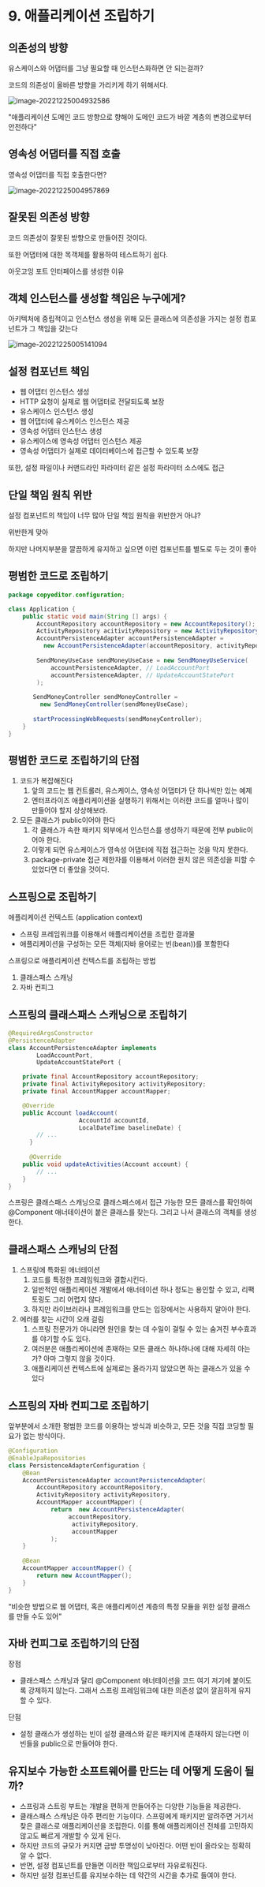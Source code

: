 # 9. 애플리케이션 조립하기

## **의존성의 방향**

유스케이스와 어댑터를 그냥 필요할 때 인스턴스화하면 안 되는걸까?

코드의 의존성이 올바른 방향을 가리키게 하기 위해서다.

![image-20221225004932586](images/image-20221225004932586.png)

"애플리케이션 도메인 코드 방향으로 향해야 도메인 코드가 바깥 계층의 변경으로부터 안전하다"



## **영속성 어댑터를 직접 호출**

영속성 어댑터를 직접 호출한다면?

![image-20221225004957869](images/image-20221225004957869.png)



## **잘못된 의존성 방향**

코드 의존성이 잘못된 방향으로 만들어진 것이다.

또한 어댑터에 대한 목객체를 활용하여 테스트하기 쉽다.

아웃고잉 포트 인터페이스를 생성한 이유





## **객체 인스턴스를 생성할 책임은 누구에게?**

아키텍처에 중립적이고 인스턴스 생성을 위해 모든 클래스에 의존성을 가지는 설정 컴포넌트가 그 책임을 갖는다

![image-20221225005141094](images/image-20221225005141094.png)



## **설정 컴포넌트 책임**

* 웹 어댑터 인스턴스 생성
* HTTP 요청이 실제로 웹 어댑터로 전달되도록 보장
* 유스케이스 인스턴스 생성
* 웹 어댑터에 유스케이스 인스턴스 제공
* 영속성 어댑터 인스턴스 생성
* 유스케이스에 영속성 어댑터 인스턴스 제공
* 영속성 어댑터가 실제로 데이터베이스에 접근할 수 있도록 보장



또한, 설정 파일이나 커맨드라인 파라미터 같은 설정 파라미터 소스에도 접근 



## **단일 책임 원칙 위반**

설정 컴포넌트의 책임이 너무 많아 단일 책임 원칙을 위반한거 아냐?

위반한게 맞아

하지만 나머지부분을 깔끔하게 유지하고 싶으면 이런 컴포넌트를 별도로 두는 것이 좋아



## **평범한 코드로 조립하기**

```java
package copyeditor.configuration;

class Application {
    public static void main(String [] args) {
        AccountRepository accountRepository = new AccountRepository();
        ActivityRepository acitivityRepository = new ActivityRepository();
        AccountPersistenceAdapter accountPersistenceAdapter =
          new AccountPersistenceAdapter(accountRepository, activityRepository);
      
        SendMoneyUseCase sendMoneyUseCase = new SendMoneyUseService(
            accountPersistenceAdapter, // LoadAccountPort
            accountPersistenceAdapter, // UpdateAccountStatePort
        );
      
       SendMoneyController sendMoneyController = 
         new SendMoneyController(sendMoneyUseCase);
      
       startProcessingWebRequests(sendMoneyController); 
    }
}
```



## **평범한 코드로** **조립하기의** **단점**

1) 코드가 복잡해진다
    1) 앞의 코드는 웹 컨트롤러, 유스케이스, 영속성 어댑터가 단 하나씩만 있는 예제
    2) 엔터프라이즈 애플리케이션을 실행하기 위해서는 이러한 코드를 얼마나 많이 만들어야 할지 상상해보라.
2) 모든 클래스가 public이어야 한다
    1) 각 클래스가 속한 패키지 외부에서 인스턴스를 생성하기 때문에 전부 public이어야 한다.
    2) 이렇게 되면 유스케이스가 영속성 어댑터에 직접 접근하는 것을 막지 못한다.
    3) package-private 접근 제한자를 이용해서 이러한 원치 않은 의존성을 피할 수 있었다면 더 좋았을 것이다.



## **스프링으로 조립하기**

애플리케이션 컨텍스트 (application context)

* 스프링 프레임워크를 이용해서 애플리케이션을 조립한 결과물
* 애플리케이션을 구성하는 모든 객체(자바 용어로는 빈(bean))를 포함한다



스프링으로 애플리케이션 컨텍스트를 조립하는 방법

1. 클래스패스 스캐닝
2. 자바 컨피그



## **스프링의** **클래스패스** **스캐닝으로 조립하기**

```java
@RequiredArgsConstructor
@PersistenceAdapter
class AccountPersistenceAdapter implements
		LoadAccountPort,
		UpdateAccountStatePort {

	private final AccountRepository accountRepository;
	private final ActivityRepository activityRepository;
	private final AccountMapper accountMapper;

	@Override
	public Account loadAccount(
					AccountId accountId,
					LocalDateTime baselineDate) {
	    // ...
      }
      
      @Override
	public void updateActivities(Account account) {
    	// ...
    }
}
```

스프링은 클래스패스 스캐닝으로 클래스패스에서 접근 가능한 모든 클래스를 확인하여 @Component 애너테이션이 붙은 클래스를 찾는다. 그리고 나서 클래스의 객체를 생성한다.



## **클래스패스** **스캐닝의 단점**

1. 스프링에 특화된 애너테이션
    1. 코드를 특정한 프레임워크와 결합시킨다.
    2. 일반적인 애플리케이션 개발에서 애너테이션 하나 정도는 용인할 수 있고, 리팩토링도 그리 어렵지 않다.
    3. 하지만 라이브러라나 프레임워크를 만드는 입장에서는 사용하지 말아야 한다.
2. 에러를 찾는 시간이 오래 걸림
    1. 스프링 전문가가 아니라면 원인을 찾는 데 수일이 걸릴 수 있는 숨겨진 부수효과를 야기할 수도 있다.
    2. 여러분은 애플리케이션에 존재하는 모든 클래스 하나하나에 대해 자세히 아는가? 아마 그렇지 않을 것이다.
    3. 애플리케이션 컨텍스트에 실제로는 올라가지 않았으면 하는 클래스가 있을 수 있다



## **스프링의 자바** **컨피그로** **조립하기**

앞부분에서 소개한 평범한 코드를 이용하는 방식과 비슷하고, 모든 것을 직접 코딩할 필요가 없는 방식이다.

```java
@Configuration
@EnableJpaRepositories
class PersistenceAdapterConfiguration {
    @Bean
    AccountPersistenceAdapter accountPersistenceAdapter(
        AccountRepository accountRepository,
        ActivityRepository activityRepository,
        AccountMapper accountMapper) {
        	return  new AccountPersistenceAdapter(
           		 accountRepository,
            	  activityRepository,
           	 	  accountMapper
        	);
    }
  
    @Bean
    AccountMapper accountMapper() {
        return new AccountMapper();
    }
}
```

“비슷한 방법으로 웹 어댑터, 혹은 애플리케이션 계층의 특정 모듈을 위한 설정 클래스를 만들 수도 있어”





## **자바** **컨피그로** **조립하기의** **단점**

장점

* 클래스패스 스캐닝과 달리 @Component 애너테이션을 코드 여기 저기에 붙이도록 강제하지 않는다. 
     그래서 스프링 프레임워크에 대한 의존성 없이 깔끔하게 유지할 수 있다.

단점

* 설정 클래스가 생성하는 빈이 설정 클래스와 같은 패키지에 존재하지 않는다면 이 빈들을 public으로 만들어야 한다.



## **유지보수 가능한 소프트웨어를 만드는 데 어떻게 도움이 될까?**

* 스프링과 스트링 부트는 개발을 편하게 만들어주는 다양한 기능들을 제공한다.
* 클래스패스 스캐닝은 아주 편리한 기능이다. 스프링에게 패키지만 알려주면 거기서 찾은 클래스로 애플리케이션을 조립한다. 이를 통해 애플리케이션 전체를 고민하지 않고도 빠르게 개발할 수 있게 된다.
* 하지만 코드의 규모가 커지면 금방 투명성이 낮아진다. 어떤 빈이 올라오는 정확히 알 수 없다.
* 반면, 설정 컴포넌트를 만들면 이러한 책임으로부터 자유로워진다.
* 하지만 설정 컴포넌트를 유지보수하는 데 약간의 시간을 추가로 들여야 한다.